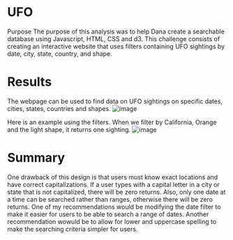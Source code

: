 # UFO

Purpose
The purpose of this analysis was to help Dana create a searchable database using Javascript, HTML, CSS and d3. This challenge consists of creating an interactive website that uses filters containing UFO sightings by date, city, state, country, and shape.

# Results

The webpage can be used to find data on UFO sightings on specific dates, cities, states, countries and shapes.
![image](https://user-images.githubusercontent.com/88119288/147894998-3036af54-d318-44c1-b88a-bc4af321e4bb.png)

Here is an example using the filters. When we filter by California, Orange and the light shape, it returns one sighting. 
![image](https://user-images.githubusercontent.com/88119288/147894915-321abc94-e930-45f1-be90-f79e0ce7d52e.png)

# Summary
One drawback of this design is that users must know exact locations and have correct capitalizations. If a user types with a capital letter in a city or state that is not capitalized, there will be zero returns. Also, only one date at a time can be searched rather than ranges, otherwise there will be zero returns. One of my recommendations would be modifying the date filter to make it easier for users to be able to search a range of dates. Another recommendation wowuld be to allow for lower and uppercase spelling to make the searching criteria simpler for users.
